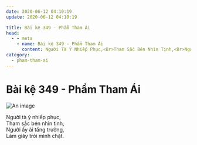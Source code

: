 ```yaml
---
date: 2020-06-12 04:10:19
update: 2020-06-12 04:10:19

title: Bài kệ 349 - Phẩm Tham Ái
head:
  - - meta
    - name: Bài kệ 349 - Phẩm Tham Ái
      content: Người Tà Ý Nhiếp Phục,<Br>Tham Sắc Bén Nhìn Tịnh,<Br>Người Ấy Ái Tăng Trưởng,<Br>Làm Giây Trói Mình Chặt.<Br>
category:
  - pham-tham-ai
---
```


# Bài kệ 349 - Phẩm Tham Ái

![An image](/img/pham-tham-ai/pham-tham-ai-349.jpg)

Người tà ý nhiếp phục,<br>Tham sắc bén nhìn tịnh,<br>Người ấy ái tăng trưởng,<br>Làm giây trói mình chặt.<br>
